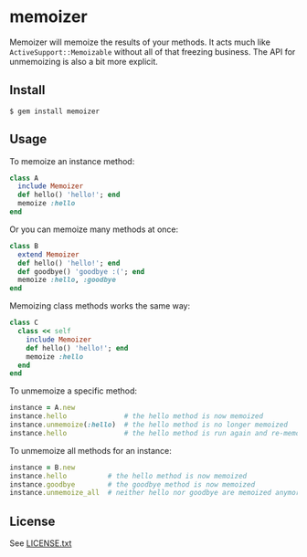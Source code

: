 # memoizer

Memoizer will memoize the results of your methods. It acts much like
`ActiveSupport::Memoizable` without all of that freezing business. The API for
unmemoizing is also a bit more explicit.

## Install

```
$ gem install memoizer
```

## Usage

To memoize an instance method:

```ruby
class A
  include Memoizer
  def hello() 'hello!'; end
  memoize :hello
end
```

Or you can memoize many methods at once:

```ruby
class B
  extend Memoizer
  def hello() 'hello!'; end
  def goodbye() 'goodbye :('; end
  memoize :hello, :goodbye
end
```

Memoizing class methods works the same way:

```ruby
class C
  class << self
    include Memoizer
    def hello() 'hello!'; end
    memoize :hello
  end
end
```


To unmemoize a specific method:

```ruby
instance = A.new
instance.hello              # the hello method is now memoized
instance.unmemoize(:hello)  # the hello method is no longer memoized
instance.hello              # the hello method is run again and re-memoized
```


To unmemoize all methods for an instance:

```ruby
instance = B.new
instance.hello          # the hello method is now memoized
instance.goodbye        # the goodbye method is now memoized
instance.unmemoize_all  # neither hello nor goodbye are memoized anymore
```


## License

See [LICENSE.txt](https://github.com/wegowise/memoizer/blob/master/LICENSE.txt)
